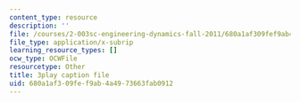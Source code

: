 ```yaml
---
content_type: resource
description: ''
file: /courses/2-003sc-engineering-dynamics-fall-2011/680a1af309fef9ab4a4973663fab0912_OxcCPTc_bXw.srt
file_type: application/x-subrip
learning_resource_types: []
ocw_type: OCWFile
resourcetype: Other
title: 3play caption file
uid: 680a1af3-09fe-f9ab-4a49-73663fab0912
---
```

